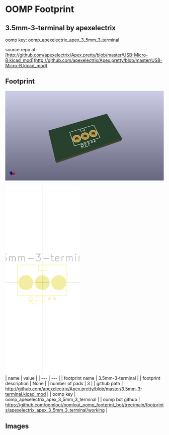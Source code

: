 # OOMP Footprint  
## 3.5mm-3-terminal  by apexelectrix  
  
oomp key: oomp_apexelectrix_apex_3_5mm_3_terminal  
  
source repo at: [http://github.com/apexelectrix/Apex.pretty/blob/master/USB-Micro-B.kicad_mod](http://github.com/apexelectrix/Apex.pretty/blob/master/USB-Micro-B.kicad_mod)  
## Footprint  
  
[![working_kicad_pcb_3d.png](working_kicad_pcb_3d_600.png)](working_kicad_pcb_3d.png)  
  
[![working.png](working_600.png)](working.png)  
| name | value | 
| --- | --- | 
| footprint name | 3.5mm-3-terminal | 
| footprint description | None | 
| number of pads | 3 | 
| github path | http://github.com/apexelectrix/Apex.pretty/blob/master/3.5mm-3-terminal.kicad_mod | 
| oomp key | oomp_apexelectrix_apex_3_5mm_3_terminal | 
| oomp bot github | https://github.com/oomlout/oomlout_oomp_footprint_bot/tree/main/footprints/apexelectrix_apex_3_5mm_3_terminal/working | 
## Images  
